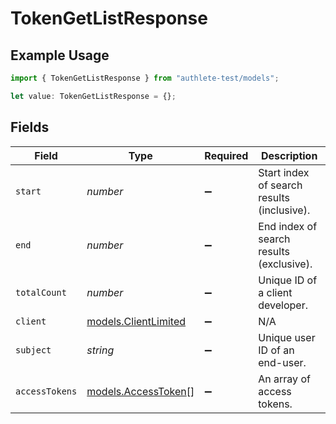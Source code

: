 # TokenGetListResponse

## Example Usage

```typescript
import { TokenGetListResponse } from "authlete-test/models";

let value: TokenGetListResponse = {};
```

## Fields

| Field                                              | Type                                               | Required                                           | Description                                        |
| -------------------------------------------------- | -------------------------------------------------- | -------------------------------------------------- | -------------------------------------------------- |
| `start`                                            | *number*                                           | :heavy_minus_sign:                                 | Start index of search results (inclusive).<br/>    |
| `end`                                              | *number*                                           | :heavy_minus_sign:                                 | End index of search results (exclusive).<br/>      |
| `totalCount`                                       | *number*                                           | :heavy_minus_sign:                                 | Unique ID of a client developer.<br/>              |
| `client`                                           | [models.ClientLimited](../models/clientlimited.md) | :heavy_minus_sign:                                 | N/A                                                |
| `subject`                                          | *string*                                           | :heavy_minus_sign:                                 | Unique user ID of an end-user.<br/>                |
| `accessTokens`                                     | [models.AccessToken](../models/accesstoken.md)[]   | :heavy_minus_sign:                                 | An array of access tokens.<br/>                    |